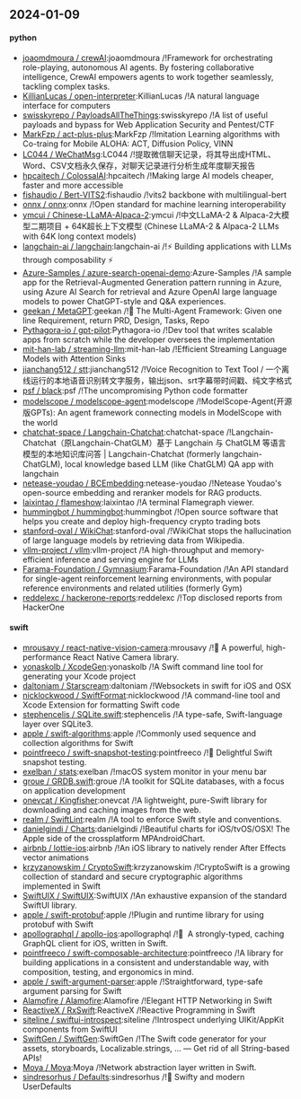 ## 2024-01-09

#### python
* [joaomdmoura / crewAI](https://github.com/joaomdmoura/crewAI):joaomdmoura /!Framework for orchestrating role-playing, autonomous AI agents. By fostering collaborative intelligence, CrewAI empowers agents to work together seamlessly, tackling complex tasks.
* [KillianLucas / open-interpreter](https://github.com/KillianLucas/open-interpreter):KillianLucas /!A natural language interface for computers
* [swisskyrepo / PayloadsAllTheThings](https://github.com/swisskyrepo/PayloadsAllTheThings):swisskyrepo /!A list of useful payloads and bypass for Web Application Security and Pentest/CTF
* [MarkFzp / act-plus-plus](https://github.com/MarkFzp/act-plus-plus):MarkFzp /!Imitation Learning algorithms with Co-traing for Mobile ALOHA: ACT, Diffusion Policy, VINN
* [LC044 / WeChatMsg](https://github.com/LC044/WeChatMsg):LC044 /!提取微信聊天记录，将其导出成HTML、Word、CSV文档永久保存，对聊天记录进行分析生成年度聊天报告
* [hpcaitech / ColossalAI](https://github.com/hpcaitech/ColossalAI):hpcaitech /!Making large AI models cheaper, faster and more accessible
* [fishaudio / Bert-VITS2](https://github.com/fishaudio/Bert-VITS2):fishaudio /!vits2 backbone with multilingual-bert
* [onnx / onnx](https://github.com/onnx/onnx):onnx /!Open standard for machine learning interoperability
* [ymcui / Chinese-LLaMA-Alpaca-2](https://github.com/ymcui/Chinese-LLaMA-Alpaca-2):ymcui /!中文LLaMA-2 & Alpaca-2大模型二期项目 + 64K超长上下文模型 (Chinese LLaMA-2 & Alpaca-2 LLMs with 64K long context models)
* [langchain-ai / langchain](https://github.com/langchain-ai/langchain):langchain-ai /!⚡ Building applications with LLMs through composability ⚡
* [Azure-Samples / azure-search-openai-demo](https://github.com/Azure-Samples/azure-search-openai-demo):Azure-Samples /!A sample app for the Retrieval-Augmented Generation pattern running in Azure, using Azure AI Search for retrieval and Azure OpenAI large language models to power ChatGPT-style and Q&A experiences.
* [geekan / MetaGPT](https://github.com/geekan/MetaGPT):geekan /!🌟 The Multi-Agent Framework: Given one line Requirement, return PRD, Design, Tasks, Repo
* [Pythagora-io / gpt-pilot](https://github.com/Pythagora-io/gpt-pilot):Pythagora-io /!Dev tool that writes scalable apps from scratch while the developer oversees the implementation
* [mit-han-lab / streaming-llm](https://github.com/mit-han-lab/streaming-llm):mit-han-lab /!Efficient Streaming Language Models with Attention Sinks
* [jianchang512 / stt](https://github.com/jianchang512/stt):jianchang512 /!Voice Recognition to Text Tool / 一个离线运行的本地语音识别转文字服务，输出json、srt字幕带时间戳、纯文字格式
* [psf / black](https://github.com/psf/black):psf /!The uncompromising Python code formatter
* [modelscope / modelscope-agent](https://github.com/modelscope/modelscope-agent):modelscope /!ModelScope-Agent(开源版GPTs): An agent framework connecting models in ModelScope with the world
* [chatchat-space / Langchain-Chatchat](https://github.com/chatchat-space/Langchain-Chatchat):chatchat-space /!Langchain-Chatchat（原Langchain-ChatGLM）基于 Langchain 与 ChatGLM 等语言模型的本地知识库问答 | Langchain-Chatchat (formerly langchain-ChatGLM), local knowledge based LLM (like ChatGLM) QA app with langchain
* [netease-youdao / BCEmbedding](https://github.com/netease-youdao/BCEmbedding):netease-youdao /!Netease Youdao's open-source embedding and reranker models for RAG products.
* [laixintao / flameshow](https://github.com/laixintao/flameshow):laixintao /!A terminal Flamegraph viewer.
* [hummingbot / hummingbot](https://github.com/hummingbot/hummingbot):hummingbot /!Open source software that helps you create and deploy high-frequency crypto trading bots
* [stanford-oval / WikiChat](https://github.com/stanford-oval/WikiChat):stanford-oval /!WikiChat stops the hallucination of large language models by retrieving data from Wikipedia.
* [vllm-project / vllm](https://github.com/vllm-project/vllm):vllm-project /!A high-throughput and memory-efficient inference and serving engine for LLMs
* [Farama-Foundation / Gymnasium](https://github.com/Farama-Foundation/Gymnasium):Farama-Foundation /!An API standard for single-agent reinforcement learning environments, with popular reference environments and related utilities (formerly Gym)
* [reddelexc / hackerone-reports](https://github.com/reddelexc/hackerone-reports):reddelexc /!Top disclosed reports from HackerOne

#### swift
* [mrousavy / react-native-vision-camera](https://github.com/mrousavy/react-native-vision-camera):mrousavy /!📸 A powerful, high-performance React Native Camera library.
* [yonaskolb / XcodeGen](https://github.com/yonaskolb/XcodeGen):yonaskolb /!A Swift command line tool for generating your Xcode project
* [daltoniam / Starscream](https://github.com/daltoniam/Starscream):daltoniam /!Websockets in swift for iOS and OSX
* [nicklockwood / SwiftFormat](https://github.com/nicklockwood/SwiftFormat):nicklockwood /!A command-line tool and Xcode Extension for formatting Swift code
* [stephencelis / SQLite.swift](https://github.com/stephencelis/SQLite.swift):stephencelis /!A type-safe, Swift-language layer over SQLite3.
* [apple / swift-algorithms](https://github.com/apple/swift-algorithms):apple /!Commonly used sequence and collection algorithms for Swift
* [pointfreeco / swift-snapshot-testing](https://github.com/pointfreeco/swift-snapshot-testing):pointfreeco /!📸 Delightful Swift snapshot testing.
* [exelban / stats](https://github.com/exelban/stats):exelban /!macOS system monitor in your menu bar
* [groue / GRDB.swift](https://github.com/groue/GRDB.swift):groue /!A toolkit for SQLite databases, with a focus on application development
* [onevcat / Kingfisher](https://github.com/onevcat/Kingfisher):onevcat /!A lightweight, pure-Swift library for downloading and caching images from the web.
* [realm / SwiftLint](https://github.com/realm/SwiftLint):realm /!A tool to enforce Swift style and conventions.
* [danielgindi / Charts](https://github.com/danielgindi/Charts):danielgindi /!Beautiful charts for iOS/tvOS/OSX! The Apple side of the crossplatform MPAndroidChart.
* [airbnb / lottie-ios](https://github.com/airbnb/lottie-ios):airbnb /!An iOS library to natively render After Effects vector animations
* [krzyzanowskim / CryptoSwift](https://github.com/krzyzanowskim/CryptoSwift):krzyzanowskim /!CryptoSwift is a growing collection of standard and secure cryptographic algorithms implemented in Swift
* [SwiftUIX / SwiftUIX](https://github.com/SwiftUIX/SwiftUIX):SwiftUIX /!An exhaustive expansion of the standard SwiftUI library.
* [apple / swift-protobuf](https://github.com/apple/swift-protobuf):apple /!Plugin and runtime library for using protobuf with Swift
* [apollographql / apollo-ios](https://github.com/apollographql/apollo-ios):apollographql /!📱  A strongly-typed, caching GraphQL client for iOS, written in Swift.
* [pointfreeco / swift-composable-architecture](https://github.com/pointfreeco/swift-composable-architecture):pointfreeco /!A library for building applications in a consistent and understandable way, with composition, testing, and ergonomics in mind.
* [apple / swift-argument-parser](https://github.com/apple/swift-argument-parser):apple /!Straightforward, type-safe argument parsing for Swift
* [Alamofire / Alamofire](https://github.com/Alamofire/Alamofire):Alamofire /!Elegant HTTP Networking in Swift
* [ReactiveX / RxSwift](https://github.com/ReactiveX/RxSwift):ReactiveX /!Reactive Programming in Swift
* [siteline / swiftui-introspect](https://github.com/siteline/swiftui-introspect):siteline /!Introspect underlying UIKit/AppKit components from SwiftUI
* [SwiftGen / SwiftGen](https://github.com/SwiftGen/SwiftGen):SwiftGen /!The Swift code generator for your assets, storyboards, Localizable.strings, … — Get rid of all String-based APIs!
* [Moya / Moya](https://github.com/Moya/Moya):Moya /!Network abstraction layer written in Swift.
* [sindresorhus / Defaults](https://github.com/sindresorhus/Defaults):sindresorhus /!💾 Swifty and modern UserDefaults
